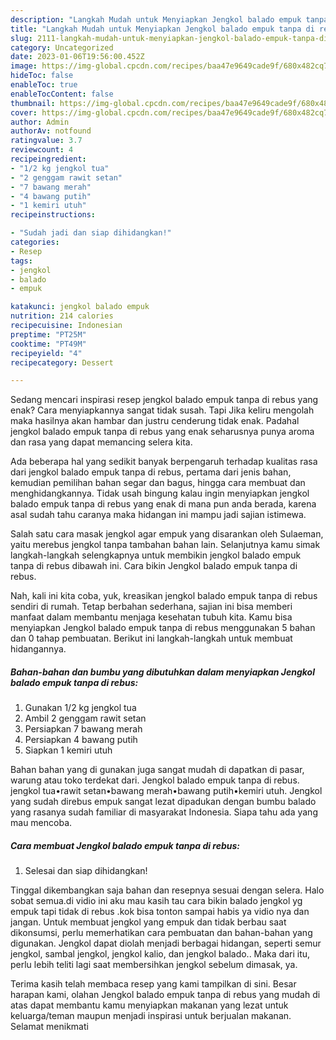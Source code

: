 ```yaml
---
description: "Langkah Mudah untuk Menyiapkan Jengkol balado empuk tanpa di rebus yang Bisa Manjain Lidah, Buat Buka Puasa Menggugah Selera"
title: "Langkah Mudah untuk Menyiapkan Jengkol balado empuk tanpa di rebus yang Bisa Manjain Lidah, Buat Buka Puasa Menggugah Selera"
slug: 2111-langkah-mudah-untuk-menyiapkan-jengkol-balado-empuk-tanpa-di-rebus-yang-bisa-manjain-lidah-buat-buka-puasa-menggugah-selera
category: Uncategorized
date: 2023-01-06T19:56:00.452Z
image: https://img-global.cpcdn.com/recipes/baa47e9649cade9f/680x482cq70/jengkol-balado-empuk-tanpa-di-rebus-foto-resep-utama.jpg
hideToc: false
enableToc: true
enableTocContent: false
thumbnail: https://img-global.cpcdn.com/recipes/baa47e9649cade9f/680x482cq70/jengkol-balado-empuk-tanpa-di-rebus-foto-resep-utama.jpg
cover: https://img-global.cpcdn.com/recipes/baa47e9649cade9f/680x482cq70/jengkol-balado-empuk-tanpa-di-rebus-foto-resep-utama.jpg
author: Admin
authorAv: notfound
ratingvalue: 3.7
reviewcount: 4
recipeingredient:
- "1/2 kg jengkol tua"
- "2 genggam rawit setan"
- "7 bawang merah"
- "4 bawang putih"
- "1 kemiri utuh"
recipeinstructions:

- "Sudah jadi dan siap dihidangkan!"
categories:
- Resep
tags:
- jengkol
- balado
- empuk

katakunci: jengkol balado empuk 
nutrition: 214 calories
recipecuisine: Indonesian
preptime: "PT25M"
cooktime: "PT49M"
recipeyield: "4"
recipecategory: Dessert

---
```



Sedang mencari inspirasi resep jengkol balado empuk tanpa di rebus yang enak? Cara menyiapkannya sangat tidak susah. Tapi Jika keliru mengolah maka hasilnya akan hambar dan justru cenderung tidak enak. Padahal jengkol balado empuk tanpa di rebus yang enak seharusnya punya aroma dan rasa yang dapat memancing selera kita.


Ada beberapa hal yang sedikit banyak berpengaruh terhadap kualitas rasa dari jengkol balado empuk tanpa di rebus, pertama dari jenis bahan, kemudian pemilihan bahan segar dan bagus, hingga cara membuat dan menghidangkannya. Tidak usah bingung kalau ingin menyiapkan jengkol balado empuk tanpa di rebus yang enak di mana pun anda berada, karena asal sudah tahu caranya maka hidangan ini mampu jadi sajian istimewa.

Salah satu cara masak jengkol agar empuk yang disarankan oleh Sulaeman, yaitu merebus jengkol tanpa tambahan bahan lain. Selanjutnya kamu simak langkah-langkah selengkapnya untuk membikin jengkol balado empuk tanpa di rebus dibawah ini. Cara bikin Jengkol balado empuk tanpa di rebus.


Nah, kali ini kita coba, yuk, kreasikan jengkol balado empuk tanpa di rebus sendiri di rumah. Tetap berbahan sederhana, sajian ini bisa memberi manfaat dalam membantu menjaga kesehatan tubuh kita. Kamu bisa menyiapkan Jengkol balado empuk tanpa di rebus menggunakan 5 bahan dan 0 tahap pembuatan. Berikut ini langkah-langkah untuk membuat hidangannya.

<!--inarticleads1-->

##### Bahan-bahan dan bumbu yang dibutuhkan dalam menyiapkan Jengkol balado empuk tanpa di rebus:

1. Gunakan 1/2 kg jengkol tua
1. Ambil 2 genggam rawit setan
1. Persiapkan 7 bawang merah
1. Persiapkan 4 bawang putih
1. Siapkan 1 kemiri utuh


Bahan bahan yang di gunakan juga sangat mudah di dapatkan di pasar, warung atau toko terdekat dari. Jengkol balado empuk tanpa di rebus. jengkol tua•rawit setan•bawang merah•bawang putih•kemiri utuh. Jengkol yang sudah direbus empuk sangat lezat dipadukan dengan bumbu balado yang rasanya sudah familiar di masyarakat Indonesia. Siapa tahu ada yang mau mencoba. 

<!--inarticleads2-->

##### Cara membuat Jengkol balado empuk tanpa di rebus:


1. Selesai dan siap dihidangkan!

Tinggal dikembangkan saja bahan dan resepnya sesuai dengan selera. Halo sobat semua.di vidio ini aku mau kasih tau cara bikin balado jengkol yg empuk tapi tidak di rebus .kok bisa tonton sampai habis ya vidio nya dan jangan. Untuk membuat jengkol yang empuk dan tidak berbau saat dikonsumsi, perlu memerhatikan cara pembuatan dan bahan-bahan yang digunakan. Jengkol dapat diolah menjadi berbagai hidangan, seperti semur jengkol, sambal jengkol, jengkol kalio, dan jengkol balado.. Maka dari itu, perlu lebih teliti lagi saat membersihkan jengkol sebelum dimasak, ya. 

Terima kasih telah membaca resep yang kami tampilkan di sini. Besar harapan kami, olahan Jengkol balado empuk tanpa di rebus yang mudah di atas dapat membantu kamu menyiapkan makanan yang lezat untuk keluarga/teman maupun menjadi inspirasi untuk berjualan makanan. Selamat menikmati
